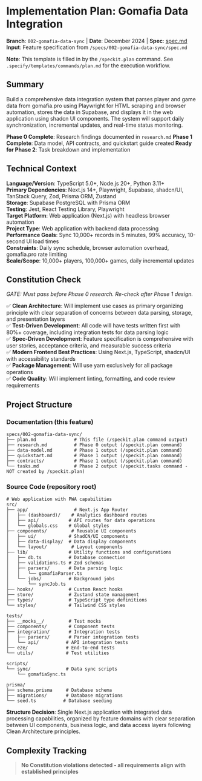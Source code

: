 # Implementation Plan: Gomafia Data Integration

**Branch**: `002-gomafia-data-sync` | **Date**: December 2024 | **Spec**: [spec.md](./spec.md)
**Input**: Feature specification from `/specs/002-gomafia-data-sync/spec.md`

**Note**: This template is filled in by the `/speckit.plan` command. See `.specify/templates/commands/plan.md` for the execution workflow.

## Summary

Build a comprehensive data integration system that parses player and game data from gomafia.pro using Playwright for HTML scraping and browser automation, stores the data in Supabase, and displays it in the web application using shadcn UI components. The system will support daily synchronization, incremental updates, and real-time status monitoring.

**Phase 0 Complete**: Research findings documented in `research.md`
**Phase 1 Complete**: Data model, API contracts, and quickstart guide created
**Ready for Phase 2**: Task breakdown and implementation

## Technical Context

**Language/Version**: TypeScript 5.0+, Node.js 20+, Python 3.11+  
**Primary Dependencies**: Next.js 14+, Playwright, Supabase, shadcn/UI, TanStack Query, Zod, Prisma ORM, Zustand  
**Storage**: Supabase PostgreSQL with Prisma ORM  
**Testing**: Jest, React Testing Library, Playwright  
**Target Platform**: Web application (Next.js) with headless browser automation  
**Project Type**: Web application with backend data processing  
**Performance Goals**: Sync 10,000+ records in 5 minutes, 99% accuracy, 10-second UI load times  
**Constraints**: Daily sync schedule, browser automation overhead, gomafia.pro rate limiting  
**Scale/Scope**: 10,000+ players, 100,000+ games, daily incremental updates

## Constitution Check

_GATE: Must pass before Phase 0 research. Re-check after Phase 1 design._

✅ **Clean Architecture**: Will implement use cases as primary organizing principle with clear separation of concerns between data parsing, storage, and presentation layers  
✅ **Test-Driven Development**: All code will have tests written first with 80%+ coverage, including integration tests for data parsing logic  
✅ **Spec-Driven Development**: Feature specification is comprehensive with user stories, acceptance criteria, and measurable success criteria  
✅ **Modern Frontend Best Practices**: Using Next.js, TypeScript, shadcn/UI with accessibility standards  
✅ **Package Management**: Will use yarn exclusively for all package operations  
✅ **Code Quality**: Will implement linting, formatting, and code review requirements

## Project Structure

### Documentation (this feature)

```text
specs/002-gomafia-data-sync/
├── plan.md              # This file (/speckit.plan command output)
├── research.md          # Phase 0 output (/speckit.plan command)
├── data-model.md        # Phase 1 output (/speckit.plan command)
├── quickstart.md        # Phase 1 output (/speckit.plan command)
├── contracts/           # Phase 1 output (/speckit.plan command)
└── tasks.md             # Phase 2 output (/speckit.tasks command - NOT created by /speckit.plan)
```

### Source Code (repository root)

```text
# Web application with PWA capabilities
src/
├── app/                 # Next.js App Router
│   ├── (dashboard)/    # Analytics dashboard routes
│   ├── api/           # API routes for data operations
│   └── globals.css    # Global styles
├── components/         # Reusable UI components
│   ├── ui/            # ShadCN/UI components
│   ├── data-display/  # Data display components
│   └── layout/         # Layout components
├── lib/               # Utility functions and configurations
│   ├── db.ts          # Database connection
│   ├── validations.ts # Zod schemas
│   ├── parsers/       # Data parsing logic
│   │   └── gomafiaParser.ts
│   └── jobs/          # Background jobs
│       └── syncJob.ts
├── hooks/             # Custom React hooks
├── store/             # Zustand state management
├── types/             # TypeScript type definitions
└── styles/            # Tailwind CSS styles

tests/
├── __mocks__/         # Test mocks
├── components/        # Component tests
├── integration/       # Integration tests
│   ├── parsers/       # Parser integration tests
│   └── api/          # API integration tests
├── e2e/              # End-to-end tests
└── utils/            # Test utilities

scripts/
└── sync/             # Data sync scripts
    └── gomafiaSync.ts

prisma/
├── schema.prisma     # Database schema
├── migrations/       # Database migrations
└── seed.ts          # Database seeding
```

**Structure Decision**: Single Next.js application with integrated data processing capabilities, organized by feature domains with clear separation between UI components, business logic, and data access layers following Clean Architecture principles.

## Complexity Tracking

> **No Constitution violations detected - all requirements align with established principles**
